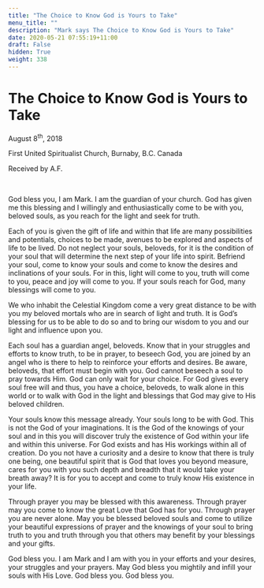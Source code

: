 ```yaml
---
title: "The Choice to Know God is Yours to Take"
menu_title: ""
description: "Mark says The Choice to Know God is Yours to Take"
date: 2020-05-21 07:55:19+11:00
draft: False
hidden: True
weight: 338
---
```

# The Choice to Know God is Yours to Take

August 8<sup>th</sup>, 2018

First United Spiritualist Church, Burnaby, B.C. Canada

Received by A.F.

 

God bless you, I am Mark. I am the guardian of your church. God has given me this blessing and I willingly and enthusiastically come to be with you, beloved souls, as you reach for the light and seek for truth.

Each of you is given the gift of life and within that life are many possibilities and potentials, choices to be made, avenues to be explored and aspects of life to be lived. Do not neglect your souls, beloveds, for it is the condition of your soul that will determine the next step of your life into spirit. Befriend your soul, come to know your souls and come to know the desires and inclinations of your souls. For in this, light will come to you, truth will come to you, peace and joy will come to you. If your souls reach for God, many blessings will come to you.

We who inhabit the Celestial Kingdom come a very great distance to be with you my beloved mortals who are in search of light and truth. It is God’s blessing for us to be able to do so and to bring our wisdom to you and our light and influence upon you.

Each soul has a guardian angel, beloveds.  Know that in your struggles and efforts to know truth, to be in prayer, to beseech God, you are joined by an angel who is there to help to reinforce your efforts and desires. Be aware, beloveds, that effort must begin with you. God cannot beseech a soul to pray towards Him. God can only wait for your choice. For God gives every soul free will and thus, you have a choice, beloveds, to walk alone in this world or to walk with God in the light and blessings that God may give to His beloved children.

Your souls know this message already. Your souls long to be with God. This is not the God of your imaginations. It is the God of the knowings of your soul and in this you will discover truly the existence of God within your life and within this universe. For God exists and has His workings within all of creation. Do you not have a curiosity and a desire to know that there is truly one being, one beautiful spirit that is God that loves you beyond measure, cares for you with you such depth and breadth that it would take your breath away? It is for you to accept and come to truly know His existence in your life.

Through prayer you may be blessed with this awareness. Through prayer may you come to know the great Love that God has for you. Through prayer you are never alone. May you be blessed beloved souls and come to utilize your beautiful expressions of prayer and the knowings of your soul to bring truth to you and truth through you that others may benefit by your blessings and your gifts.

God bless you. I am Mark and I am with you in your efforts and your desires, your struggles and your prayers. May God bless you mightily and infill your souls with His Love. God bless you. God bless you.
